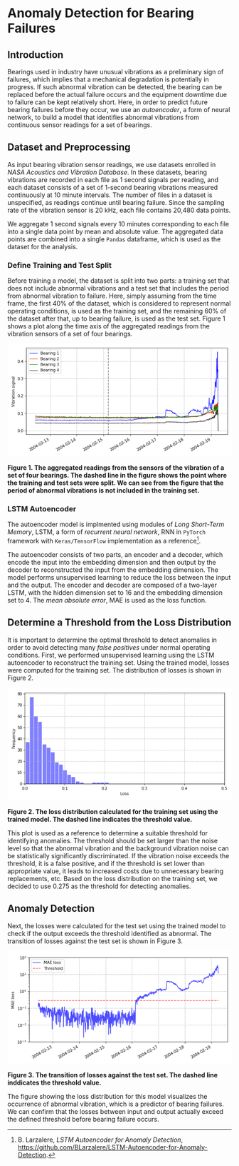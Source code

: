 # Anomaly Detection for Bearing Failures

## Introduction

Bearings used in industry have unusual vibrations as a preliminary sign of failures, which implies that a mechanical degradation is potentially in progress. If such abnormal vibration can be detected, the bearing can be replaced before the actual failure occurs and the equipment downtime due to failure can be kept relatively short. Here, in order to predict future bearing failures before they occur, we use an *autoencoder*, a form of neural network, to build a model that identifies abnormal vibrations from continuous sensor readings for a set of bearings.

## Dataset and Preprocessing

As input bearing vibration sensor readings, we use datasets enrolled in *NASA Acoustics and Vibration Database*. In these datasets, bearing vibrations are recorded in each file as 1 second signals per reading, and each dataset consists of a set of 1-second bearing vibrations measured continuously at 10 minute intervals. The number of files in a dataset is unspecified, as readings continue until bearing failure. Since the sampling rate of the vibration sensor is 20 kHz, each file contains 20,480 data points.

We aggregate 1 second signals every 10 minutes corresponding to each file into a single data point by mean and absolute value. The aggregated data points are combined into a single `Pandas` dataframe, which is used as the dataset for the analysis.

### Define Training and Test Split

Before training a model, the dataset is split into two parts: a training set that does not include abnormal vibrations and a test set that includes the period from abnormal vibration to failure. Here, simply assuming from the time frame, the first 40% of the dataset, which is considered to represent normal operating conditions, is used as the training set, and the remaining 60% of the dataset after that, up to bearing failure, is used as the test set. Figure 1 shows a plot along the time axis of the aggregated readings from the vibration sensors of a set of four bearings.

![sensors](figure/sensors.png)

**Figure 1. The aggregated readings from the sensors of the vibration of a set of four bearings. The dashed line in the figure shows the point where the training and test sets were split. We can see from the figure that the period of abnormal vibrations is not included in the training set.**

### LSTM Autoencoder

The autoencoder model is implmented using modules of *Long Short-Term Memory*, LSTM, a form of *recurrent neural network*, RNN in `PyTorch` framework with `Keras/TensorFlow` implementation as a reference[^Larzalere].

The autoencoder consists of two parts, an encoder and a decoder, which encode the input into the embedding dimension and then output by the decoder to reconstructed the input from the embedding dimension. The model performs unsupervised learning to reduce the loss between the input and the output. The encoder and decoder are composed of a two-layer LSTM, with the hidden dimension set to 16 and the embedding dimension set to 4. The *mean absolute error*, MAE is used as the loss function.

## Determine a Threshold from the Loss Distribution

It is important to determine the optimal threshold to detect anomalies in order to avoid detecting many *false positives* under normal operating conditions. First, we performed unsupervised learning using the LSTM autoencoder to reconstruct the training set. Using the trained model, losses were computed for the training set. The distribution of losses is shown in Figure 2.

![loss distribution](figure/loss_distribution.png)

**Figure 2. The loss distribution calculated for the training set using the trained model. The dashed line indicates the threshold value.**

This plot is used as a reference to determine a suitable threshold for identifying anomalies. The threshold should be set larger than the noise level so that the abnormal vibration and the background vibration noise can be statistically significantly discriminated. If the vibration noise exceeds the threshold, it is a false positive, and if the threshold is set lower than appropriate value, it leads to increased costs due to unnecessary bearing replacements, etc. Based on the loss distribution on the training set, we decided to use 0.275 as the threshold for detecting anomalies.

## Anomaly Detection

Next, the losses were calculated for the test set using the trained model to check if the output exceeds the threshold identified as abnormal. The transition of losses against the test set is shown in Figure 3.

![transition of test losses](figure/test_loss.png)

**Figure 3. The transition of losses against the test set. The dashed line inddicates the threshold value.**

The figure showing the loss distribution for this model visualizes the occurrence of abnormal vibration, which is a predictor of bearing failures. We can confirm that the losses between input and output actually exceed the defined threshold before bearing failure occurs.

[^Larzalere]: B. Larzalere, *LSTM Autoencoder for Anomaly Detection*, https://github.com/BLarzalere/LSTM-Autoencoder-for-Anomaly-Detection.

